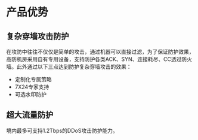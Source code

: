 

# 产品优势

## 复杂穿墙攻击防护

在攻防中往往不仅仅是简单的攻击，通过机器可以直接过滤，为了保证防护效果，高防机房采用自有专用设备，支持防护各类ACK、SYN、连接耗尽、CC透过防火墙。此外通过以下三点达到防护复杂穿墙攻击的效果：

  - 定制化专属策略
  - 7X24专家支持
  - 可选水印防护

## 超大流量防护

境内最多可支持1.2Tbps的DDoS攻击防护能力。
